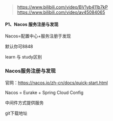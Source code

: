 > https://www.bilibili.com/video/BV1yb411b7kP
> https://www.bilibili.com/video/av45084065

#### P1、Nacos 服务注册与发现

Nacos=配置中心+服务注册于发现

默认你可8848


learn 与 study区别


### Nacos服务注册与发现

官网：https://nacos.io/zh-cn/docs/quick-start.html

Nacos = Eurake + Spring Cloud Config

中间件方式提供服务

git下载地址

